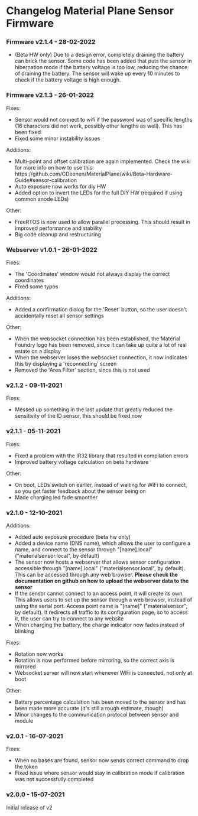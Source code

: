 # Changelog Material Plane Sensor Firmware
### Firmware v2.1.4 - 28-02-2022
<ul>
    <li>(Beta HW only) Due to a design error, completely draining the battery can brick the sensor. Some code has been added that puts the sensor in hibernation mode if the battery voltage is too low, reducing the chance of draining the battery. The sensor will wake up every 10 minutes to check if the battery voltage is high enough.</li>
</ul>

### Firmware v2.1.3 - 26-01-2022
Fixes:
<ul>
    <li>Sensor would not connect to wifi if the password was of specific lengths (16 characters did not work, possibly other lengths as well). This has been fixed</li>
    <li>Fixed some minor instability issues</li>
</ul>

Additions:
<ul>
    <li>Multi-point and offset calibration are again implemented. Check the wiki for more info on how to use this: https://github.com/CDeenen/MaterialPlane/wiki/Beta-Hardware-Guide#sensor-calibration</li>
    <li>Auto exposure now works for diy HW</li>
    <li>Added option to invert the LEDs for the full DIY HW (required if using common anode LEDs)</li>
</ul>

Other:
<ul>
    <li>FreeRTOS is now used to allow parallel processing. This should result in improved performance and stability</li>
    <li>Big code cleanup and restructuring</li>
</ul>

### Webserver v1.0.1 - 26-01-2022
Fixes:
<ul>
    <li>The 'Coordinates' window would not always display the correct coordinates</li>
    <li>Fixed some typos</li>
</ul>

Additions:
<ul>
    <li>Added a confirmation dialog for the 'Reset' button, so the user doesn't accidentally reset all sensor settings</li>
</ul>

Other:
<ul>
    <li>When the websocket connection has been established, the Material Foundry logo has been removed, since it can take up quite a lot of real estate on a display</li>
    <li>When the webserver loses the websocket connection, it now indicates this by displaying a 'reconnecting' screen</li>
    <li>Removed the 'Area Filter' section, since this is not used</li>
</ul>

### v2.1.2 - 09-11-2021
Fixes:
<ul>
    <li>Messed up something in the last update that greatly reduced the sensitivity of the ID sensor, this should be fixed now</li>
</ul>

### v2.1.1 - 05-11-2021
Fixes:
<ul>
    <li>Fixed a problem with the IR32 library that resulted in compilation errors</li>
    <li>Improved battery voltage calculation on beta hardware</li>
</ul>

Other:
<ul>
    <li>On boot, LEDs switch on earlier, instead of waiting for WiFi to connect, so you get faster feedback about the sensor being on</li>
    <li>Made charging led fade smoother</li>
</ul>

### v2.1.0 - 12-10-2021
Additions:
<ul>
    <li>Added auto exposure procedure (beta hw only)</li>
    <li>Added a device name (DNS name), which allows the user to configure a name, and connect to the sensor through "[name].local" ("materialsensor.local", by default)</li>
    <li>The sensor now hosts a webserver that allows sensor configuration accessible through "[name].local" ("materialsensor.local", by default). This can be accessed through any web browser. <b>Please check the documentation on github on how to upload the webserver data to the sensor</b></li>
    <li>If the sensor cannot connect to an access point, it will create its own. This allows users to set up the sensor through a web browser, instead of using the serial port. Access point name is "[name]" ("materialsensor", by default). It redirects all traffic to its configuration page, so to access it, the user can try to connect to any website</li>
    <li>When charging the battery, the charge indicator now fades instead of blinking</li>
</ul>

Fixes:
<ul>
    <li>Rotation now works</li>
    <li>Rotation is now performed before mirroring, so the correct axis is mirrored</li>
    <li>Websocket server will now start whenever WiFi is connected, not only at boot</li>
</ul>

Other:
<ul>
    <li>Battery percentage calculation has been moved to the sensor and has been made more accurate (it's still a rough estimate, though)</li>
    <li>Minor changes to the communication protocol between sensor and module</li>
</ul>

### v2.0.1 - 16-07-2021
Fixes:
<ul>
    <li>When no bases are found, sensor now sends correct command to drop the token</li>
    <li>Fixed issue where sensor would stay in calibration mode if calibration was not successfully completed</li>
</ul>

### v2.0.0 - 15-07-2021
Initial release of v2